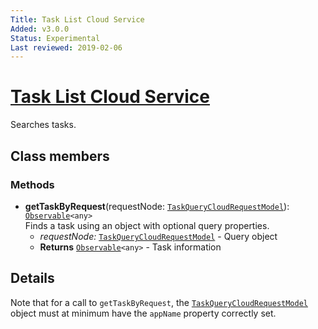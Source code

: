 ```yaml
---
Title: Task List Cloud Service
Added: v3.0.0
Status: Experimental
Last reviewed: 2019-02-06
---
```


# [Task List Cloud Service](../../lib/process-services-cloud/src/lib/task/task-list/services/task-list-cloud.service.ts "Defined in task-list-cloud.service.ts")

Searches tasks.

## Class members

### Methods

-   **getTaskByRequest**(requestNode: [`TaskQueryCloudRequestModel`](../../lib/process-services-cloud/src/lib/task/task-list/models/filter-cloud-model.ts)): [`Observable`](http://reactivex.io/documentation/observable.html)`<any>`<br/>
    Finds a task using an object with optional query properties.
    -   _requestNode:_ [`TaskQueryCloudRequestModel`](../../lib/process-services-cloud/src/lib/task/task-list/models/filter-cloud-model.ts)  - Query object
    -   **Returns** [`Observable`](http://reactivex.io/documentation/observable.html)`<any>` - Task information

## Details

Note that for a call to `getTaskByRequest`, the
[`TaskQueryCloudRequestModel`](../../lib/process-services-cloud/src/lib/task/task-list/models/filter-cloud-model.ts) object
must at minimum have the `appName` property correctly set.
